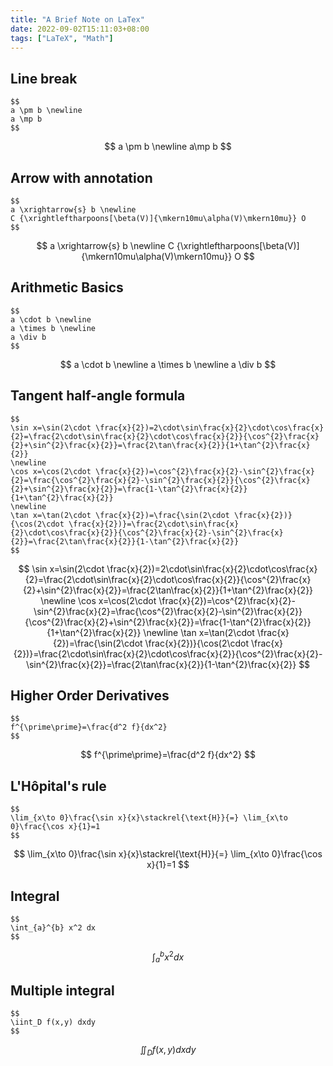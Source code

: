 ```yaml
---
title: "A Brief Note on LaTex"
date: 2022-09-02T15:11:03+08:00
tags: ["LaTeX", "Math"]
---
```


## Line break
```
$$
a \pm b \newline
a \mp b
$$
```
$$
a \pm b \newline
a\mp b
$$

## Arrow with annotation
```
$$
a \xrightarrow{s} b \newline
C {\xrightleftharpoons[\beta(V)]{\mkern10mu\alpha(V)\mkern10mu}} O
$$
```
$$
a \xrightarrow{s} b \newline
C {\xrightleftharpoons[\beta(V)]{\mkern10mu\alpha(V)\mkern10mu}} O
$$

## Arithmetic Basics
```
$$
a \cdot b \newline
a \times b \newline
a \div b
$$
```
$$
a \cdot b \newline
a \times b \newline
a \div b
$$


## Tangent half-angle formula
```
$$
\sin x=\sin(2\cdot \frac{x}{2})=2\cdot\sin\frac{x}{2}\cdot\cos\frac{x}{2}=\frac{2\cdot\sin\frac{x}{2}\cdot\cos\frac{x}{2}}{\cos^{2}\frac{x}{2}+\sin^{2}\frac{x}{2}}=\frac{2\tan\frac{x}{2}}{1+\tan^{2}\frac{x}{2}}
\newline
\cos x=\cos(2\cdot \frac{x}{2})=\cos^{2}\frac{x}{2}-\sin^{2}\frac{x}{2}=\frac{\cos^{2}\frac{x}{2}-\sin^{2}\frac{x}{2}}{\cos^{2}\frac{x}{2}+\sin^{2}\frac{x}{2}}=\frac{1-\tan^{2}\frac{x}{2}}{1+\tan^{2}\frac{x}{2}}
\newline
\tan x=\tan(2\cdot \frac{x}{2})=\frac{\sin(2\cdot \frac{x}{2})}{\cos(2\cdot \frac{x}{2})}=\frac{2\cdot\sin\frac{x}{2}\cdot\cos\frac{x}{2}}{\cos^{2}\frac{x}{2}-\sin^{2}\frac{x}{2}}=\frac{2\tan\frac{x}{2}}{1-\tan^{2}\frac{x}{2}}
$$
```
$$
\sin x=\sin(2\cdot \frac{x}{2})=2\cdot\sin\frac{x}{2}\cdot\cos\frac{x}{2}=\frac{2\cdot\sin\frac{x}{2}\cdot\cos\frac{x}{2}}{\cos^{2}\frac{x}{2}+\sin^{2}\frac{x}{2}}=\frac{2\tan\frac{x}{2}}{1+\tan^{2}\frac{x}{2}}
\newline
\cos x=\cos(2\cdot \frac{x}{2})=\cos^{2}\frac{x}{2}-\sin^{2}\frac{x}{2}=\frac{\cos^{2}\frac{x}{2}-\sin^{2}\frac{x}{2}}{\cos^{2}\frac{x}{2}+\sin^{2}\frac{x}{2}}=\frac{1-\tan^{2}\frac{x}{2}}{1+\tan^{2}\frac{x}{2}}
\newline
\tan x=\tan(2\cdot \frac{x}{2})=\frac{\sin(2\cdot \frac{x}{2})}{\cos(2\cdot \frac{x}{2})}=\frac{2\cdot\sin\frac{x}{2}\cdot\cos\frac{x}{2}}{\cos^{2}\frac{x}{2}-\sin^{2}\frac{x}{2}}=\frac{2\tan\frac{x}{2}}{1-\tan^{2}\frac{x}{2}}
$$

## Higher Order Derivatives
```
$$
f^{\prime\prime}=\frac{d^2 f}{dx^2}
$$
```
$$
f^{\prime\prime}=\frac{d^2 f}{dx^2}
$$

## L'Hôpital's rule
```
$$
\lim_{x\to 0}\frac{\sin x}{x}\stackrel{\text{H}}{=} \lim_{x\to 0}\frac{\cos x}{1}=1
$$
```
$$
\lim_{x\to 0}\frac{\sin x}{x}\stackrel{\text{H}}{=} \lim_{x\to 0}\frac{\cos x}{1}=1
$$

## Integral
```
$$
\int_{a}^{b} x^2 dx
$$
```
$$
\int_{a}^{b} x^2 dx
$$

## Multiple integral
```
$$
\iint_D f(x,y) dxdy
$$
```
$$
\iint_D f(x,y) dxdy
$$